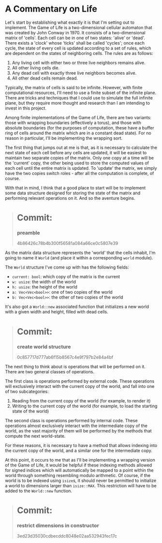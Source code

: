 # A Commentary on Life

Let's start by establishing what exactly it is that I'm setting out to
implement. The Game of Life is a two-dimensional cellular automaton that was
created by John Conway in 1970. It consists of a two-dimensional matrix of
'cells'. Each cell can be in one of two states: 'alive' or 'dead'. There exists
a 'clock' whose 'ticks' shall be called 'cycles'; once each cycle, the state of
every cell is updated according to a set of rules, which are dependent on the
states of neighboring cells. The rules are as follows:

1.  Any living cell with either two or three live neighbors remains alive.
2.  All other living cells die.
3.  Any dead cell with exactly three live neighbors becomes alive.
4.  All other dead cells remain dead.

Typically, the matrix of cells is said to be infinite. However, with finite
computational resources, I'll need to use a finite subset of the infinite
plane. There are tricks and techniques that I could use to simulate the full
infinite plane, but they require more thought and research than I am intending
to invest in this project.

Among finite implementations of the Game of Life, there are two variants: those
with wrapping boundaries (effectively a torus), and those with absolute
boundaries (for the purposes of computation, these have a buffer ring of cells
around the matrix which are in a constant dead state). For no reason in
particular, I'll be implementing the wrapping sort.

The first thing that jumps out at me is that, as it is necessary to calculate
the next state of each cell before any cells are updated, it will be easiest to
maintain two separate copies of the matrix. Only one copy at a time will be the
'current' copy, the other being used to store the computed values of each cell
until the entire matrix is updated. To 'update' the matrix, we simply have the
two copies switch roles - after all the computation is complete, of course.

With that in mind, I think that a good place to start will be to implement some
data structure designed for storing the state of the matrix and performing
relevant operations on it. And so the aventure begins.

> # Commit:
> ### preamble
> 4b86426c78b4b300f56581a084a66ce0c5807e39

As the matrix data structure represents the 'world' that the cells inhabit, I'm
going to name it `World` (and place it within a corresponding `world` module).

The `World` structure I've come up with has the following fields:
-   `current: bool`: which copy of the matrix is the current
-   `w: usize`: the width of the world
-   `h: usize`: the height of the world
-   `a: Vec<Vec<bool>>`: one of two copies of the world
-   `b: Vec<Vec<bool>>`: the other of two copies of the world

It's also got a `World::new` associated function that initializes a new world
with a given width and height, filled with dead cells.

> # Commit:
> ### create world structure
> 0c857717d777ab6f15b8567c4e9f797b2e84a4bf

The next thing to think about is operations that will be performed on it. There
are two general classes of operations.

The first class is operations performed by external code. These operations will
exclusively interact with the current copy of the world, and fall into one of
two subcategories:
1.  Reading from the current copy of the world (for example, to render it)
2.  Writing to the current copy of the world (for example, to load the starting
    state of the world)

The second class is operations performed by internal code. These operations
almost exclusively interact with the intermediate copy of the world, as the
vast majority of them will be performed by the methods that compute the next
world-state.

For these reasons, it is necessary to have a method that allows indexing into
the current copy of the world, and a similar one for the intermediate copy.

At this point, it occurs to me that as I'll be implementing a wrapping version
of the Game of Life, it would be helpful if these indexing methods allowed for
signed indices which will automatically be mapped to a point within the world
through something resembling modulo arithmetic. Of course, if the world is to
be indexed using `isize`s, it should never be permitted to initialize a world
to dimensions larger than `isize::MAX`. This restriction will have to be added
to the `World::new` function.

> # Commit:
> ### restrict dimensions in constructor
> 3ed23d35030cdbecddc8048e02aa532943fec17c

